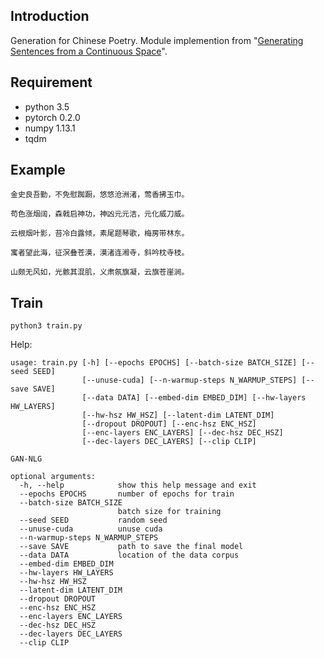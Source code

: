 ## Introduction
Generation for Chinese Poetry.
Module implemention from "[Generating Sentences from a Continuous Space](https://arxiv.org/abs/1511.06349#)". <br>

## Requirement
* python 3.5
* pytorch 0.2.0
* numpy 1.13.1
* tqdm

## Example
```
金史良吾勤，不免慰踟蹰，悠悠沧洲渚，莺香拂玉巾。

苟色涨烟阔，森戟启神功，神凶元元洁，元化威刀威。

云根烟叶影，苔冷白露倾，素尾题琴歌，梅房带林东。

寓者望此海，征溟叠苍漠，漠渚连湘寺，斜吟枕寺枝。

山颇无风如，光骸其混肌，义肃氛旗凝，云旗苍崖涧。
```

## Train
```
python3 train.py
```

Help:

```
usage: train.py [-h] [--epochs EPOCHS] [--batch-size BATCH_SIZE] [--seed SEED]
                [--unuse-cuda] [--n-warmup-steps N_WARMUP_STEPS] [--save SAVE]
                [--data DATA] [--embed-dim EMBED_DIM] [--hw-layers HW_LAYERS]
                [--hw-hsz HW_HSZ] [--latent-dim LATENT_DIM]
                [--dropout DROPOUT] [--enc-hsz ENC_HSZ]
                [--enc-layers ENC_LAYERS] [--dec-hsz DEC_HSZ]
                [--dec-layers DEC_LAYERS] [--clip CLIP]

GAN-NLG

optional arguments:
  -h, --help            show this help message and exit
  --epochs EPOCHS       number of epochs for train
  --batch-size BATCH_SIZE
                        batch size for training
  --seed SEED           random seed
  --unuse-cuda          unuse cuda
  --n-warmup-steps N_WARMUP_STEPS
  --save SAVE           path to save the final model
  --data DATA           location of the data corpus
  --embed-dim EMBED_DIM
  --hw-layers HW_LAYERS
  --hw-hsz HW_HSZ
  --latent-dim LATENT_DIM
  --dropout DROPOUT
  --enc-hsz ENC_HSZ
  --enc-layers ENC_LAYERS
  --dec-hsz DEC_HSZ
  --dec-layers DEC_LAYERS
  --clip CLIP
```
